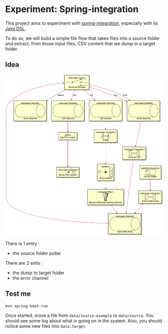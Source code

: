 # Experiment: Spring-integration

This project aims to experiment with [spring-integration](https://spring.io/projects/spring-integration), especially with its [Java DSL](https://docs.spring.io/spring-integration/docs/current/reference/html/dsl.html#java-dsl).

To do so, we will build a simple file flow that takes files into a source folder and extract, from those input files, CSV content that we dump in a target folder.

## Idea

![UML diagram](./uml/idea.png)

There is 1 entry :

- the source folder poller

There are 2 exits :

- the dump to target folder
- the error channel

## Test me

```sh
mvn spring-boot:run
```

Once started, move a file from `data/source-example` to `data/source`.
You should see some log about what is going on in the system.
Also, you should notice some new files into `data.target`.

